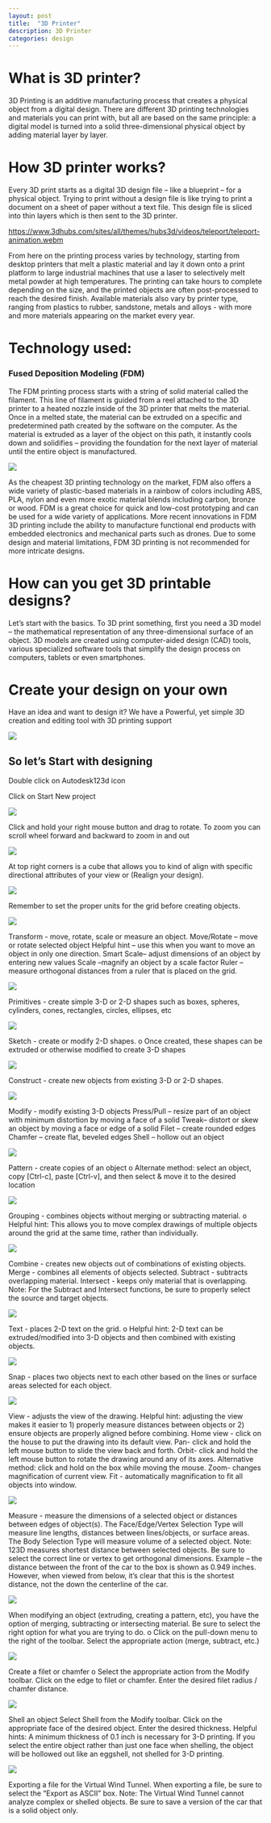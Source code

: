 ```yaml
---
layout: post
title:  "3D Printer"
description: 3D Printer
categories: design
---
```




# What is 3D printer?
3D Printing is an additive manufacturing process that creates a physical object from a digital design. There are different 3D printing technologies and materials you can print with, but all are based on the same principle: a digital model is turned into a solid three-dimensional physical object by adding material layer by layer.

# How 3D printer works?
Every 3D print starts as a digital 3D design file – like a blueprint – for a physical object. Trying to print without a design file is like trying to print a document on a sheet of paper without a text file. This design file is sliced into thin layers which is then sent to the 3D printer.

https://www.3dhubs.com/sites/all/themes/hubs3d/videos/teleport/teleport-animation.webm

From here on the printing process varies by technology, starting from desktop printers that melt a plastic material and lay it down onto a print platform to large industrial machines that use a laser to selectively melt metal powder at high temperatures. The printing can take hours to complete depending on the size, and the printed objects are often post-processed to reach the desired finish.
Available materials also vary by printer type, ranging from plastics to rubber, sandstone, metals and alloys - with more and more materials appearing on the market every year.


# Technology used:
### Fused Deposition Modeling (FDM)
The FDM printing process starts with a string of solid material called the filament. This line of filament is guided from a reel attached to the 3D printer to a heated nozzle inside of the 3D printer that melts the material. Once in a melted state, the material can be extruded on a specific and predetermined path created by the software on the computer. As the material is extruded as a layer of the object on this path, it instantly cools down and solidifies – providing the foundation for the next layer of material until the entire object is manufactured.

![]({{site.baseurl}}/images/design/2/01.jpg)


As the cheapest 3D printing technology on the market, FDM also offers a wide variety of plastic-based materials in a rainbow of colors including ABS, PLA, nylon and even more exotic material blends including carbon, bronze or wood.
FDM is a great choice for quick and low-cost prototyping and can be used for a wide variety of applications. More recent innovations in FDM 3D printing include the ability to manufacture functional end products with embedded electronics and mechanical parts such as drones. Due to some design and material limitations, FDM 3D printing is not recommended for more intricate designs.

# How can you get 3D printable designs?
Let’s start with the basics. To 3D print something, first you need a 3D model – the mathematical representation of any three-dimensional surface of an object. 3D models are created using computer-aided design (CAD) tools, various specialized software tools that simplify the design process on computers, tablets or even smartphones.

# Create your design on your own
Have an idea and want to design it? We have a Powerful, yet simple 3D creation and editing tool with 3D printing support


![]({{site.baseurl}}/images/design/2/02.png)


## So let’s Start with designing

Double click on Autodesk123d icon
 
Click on Start New project

![]({{site.baseurl}}/images/design/2/03.png)


Click and hold your right mouse button and drag to rotate. To zoom you can scroll wheel forward and backward to zoom in and out

![]({{site.baseurl}}/images/design/2/04.png)


At top right corners is a cube that allows you to kind of align with specific directional attributes of your view  or (Realign your design).

![]({{site.baseurl}}/images/design/2/05.png)


Remember to set the proper units for the grid before creating objects.

![]({{site.baseurl}}/images/design/2/06.png)

Transform - move, rotate, scale or measure an object.
Move/Rotate – move or rotate selected object
Helpful hint – use this when you want to move an object in only one direction.
Smart Scale– adjust dimensions of an object by entering new values
Scale –magnify an object by a scale factor
Ruler – measure orthogonal distances from a ruler that is placed on the grid.

![]({{site.baseurl}}/images/design/2/07.png)

Primitives - create simple 3-D or 2-D shapes such as boxes, spheres, cylinders, cones, rectangles, circles, ellipses, etc

![]({{site.baseurl}}/images/design/2/08.png)

Sketch - create or modify 2-D shapes.
o Once created, these shapes can be extruded or otherwise modified to create 3-D shapes

![]({{site.baseurl}}/images/design/2/09.png)

Construct - create new objects from existing 3-D or 2-D shapes.

![]({{site.baseurl}}/images/design/2/10.png)


Modify - modify existing 3-D objects
Press/Pull – resize part of an object with minimum distortion by moving a face of a solid
Tweak– distort or skew an object by moving a face or edge of a solid
Filet – create rounded edges
Chamfer – create flat, beveled edges
Shell – hollow out an object

![]({{site.baseurl}}/images/design/2/11.png)

Pattern - create copies of an object
o  Alternate method: select an object, copy [Ctrl-c], paste [Ctrl-v], and then select & move it to the desired location

![]({{site.baseurl}}/images/design/2/12.png)

Grouping - combines objects without merging or subtracting material.
o  Helpful hint: This allows you to move complex drawings of multiple objects around the grid at the same time, rather than individually.

![]({{site.baseurl}}/images/design/2/13.png)

Combine - creates new objects out of combinations of existing objects.
Merge - combines all elements of objects selected.
Subtract - subtracts overlapping material.
Intersect - keeps only material that is overlapping.
Note: For the Subtract and
Intersect functions, be sure to properly select the source and target objects.

![]({{site.baseurl}}/images/design/2/14.png)


Text - places 2-D text on the grid.
o  Helpful hint: 2-D text can be extruded/modified into 3-D objects and then combined with existing objects.


![]({{site.baseurl}}/images/design/2/15.png)


Snap - places two objects next to each other based on the lines or surface areas selected for each object.

![]({{site.baseurl}}/images/design/2/16.png)

         
View - adjusts the view of the drawing.
Helpful hint: adjusting the view makes it easier to 1) properly measure distances between objects or 2) ensure objects are properly aligned before combining.
Home view - click on the house to put the drawing into its default view.
Pan- click and hold the left mouse button to slide the view back and forth.
Orbit- click and hold the left mouse button to rotate the drawing around any of its axes.
Alternative method: click and hold on the box while moving the mouse.
Zoom- changes magnification of current view.
Fit - automatically magnification to fit all objects into window.

![]({{site.baseurl}}/images/design/2/17.png)
            

Measure - measure the dimensions of a selected object or distances between edges of object(s).
The Face/Edge/Vertex Selection Type will measure line lengths, distances between lines/objects, or surface areas.
The Body Selection Type will measure volume of a selected object.
Note: 123D measures shortest distance between selected objects. Be sure to select the correct line or vertex to get orthogonal dimensions.
Example – the distance between the front of the car to the box is shown as 0.949 inches. However, when viewed from below, it’s clear that this is the shortest distance, not the down the centerline of the car.

![]({{site.baseurl}}/images/design/2/18.png)
            
When modifying an object (extruding, creating a pattern, etc), you have the option of merging, subtracting or intersecting material. Be sure to select the right option for what you are trying to do.
o  Click on the pull-down menu to the right of the toolbar. Select the appropriate action (merge, subtract, etc.)


![]({{site.baseurl}}/images/design/2/19.png)
            
Create a filet or chamfer
o Select the appropriate action from the Modify toolbar. Click on the edge to filet or chamfer. Enter the desired filet radius / chamfer distance.

![]({{site.baseurl}}/images/design/2/20.png)
            
Shell an object
Select Shell from the
Modify toolbar. Click on the appropriate face of the desired object. Enter the desired thickness.
Helpful hints:
A minimum thickness of 0.1 inch is necessary for 3-D printing.
If you select the entire object rather than just one face when shelling, the object will be hollowed out like an eggshell, not shelled for 3-D printing.


 ![]({{site.baseurl}}/images/design/2/21.png)        

Exporting a file for the Virtual Wind Tunnel.
When exporting a file, be sure to select the “Export as ASCII” box.
Note: The Virtual Wind Tunnel cannot analyze complex or shelled objects. Be sure to save a version of the car that is a solid object only.


